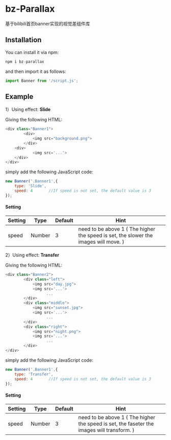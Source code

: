 # bz-Parallax

基于bilibili首页banner实现的视觉差组件库



## Installation

You can install it via npm:

```js
npm i bz-parallax
```

and then import it as follows:

```js
import Banner from '/script.js';
```



## Example

1）Using effect: **Slide**

Giving the following HTML:

```js
<div class="Banner1">
        <div>
            <img src="background.png">
        </div>
	<div>
            <img src='...'>
	</div>
</div>
```

simply add the following JavaScript code:

```js
new Banner('.Banner1',{
    type: 'Slide',
    speed: 4       //If speed is not set, the default value is 3
});
```

#### Setting

| Setting | Type   | Default | Hint                                                         |
| ------- | ------ | ------- | ------------------------------------------------------------ |
| speed   | Number | 3       | need to be above 1 ( The higher the speed is set, the slower the images will move. ) |



2）Using effect: **Transfer**

Giving the following HTML:

```js
<div class="Banner2">
        <div class="left">
            <img src="day.jpg">
            <img src='...'>
                  ...
        </div>
        <div class="middle">
            <img src="sunset.jpg">
            <img src='...'>
                  ...
        </div>
        <div class="right">
            <img src="night.png">
            <img src='...'>
                  ...
        </div>
</div>
```

simply add the following JavaScript code:

```js
new Banner('.Banner1',{
    type: 'Transfer',
    speed: 4       //If speed is not set, the default value is 3
});
```

#### Setting

| Setting | Type   | Default | Hint                                                         |
| ------- | ------ | ------- | ------------------------------------------------------------ |
| speed   | Number | 3       | need to be above 1 ( The higher the speed is set, the faseter the images will transform. ) |



